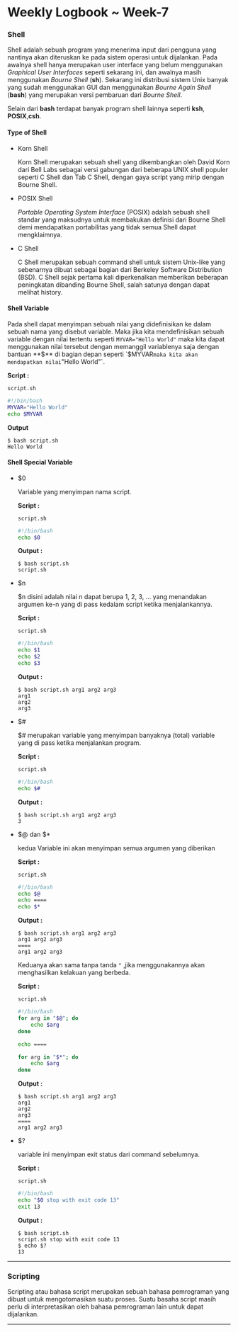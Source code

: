 # **Weekly Logbook ~ Week-7** 

### Shell

Shell adalah sebuah program yang menerima input dari pengguna yang nantinya akan diteruskan ke pada sistem operasi untuk dijalankan. Pada awalnya shell hanya merupakan user interface yang belum menggunakan *Graphical User Interfaces* seperti sekarang ini, dan awalnya masih menggunakan *Bourne Shell* (**sh**). Sekarang ini distribusi sistem Unix banyak yang sudah menggunakan GUI dan menggunakan *Bourne Again Shell* (**bash**) yang merupakan versi pembaruan dari *Bourne Shell*. 

Selain dari **bash** terdapat banyak program shell lainnya seperti **ksh**, **POSIX**,**csh**.

#### Type of Shell

- Korn Shell

  Korn Shell merupakan sebuah shell yang dikembangkan oleh David Korn dari Bell Labs sebagai versi gabungan dari beberapa UNIX shell populer seperti C Shell dan Tab C Shell, dengan gaya script yang mirip dengan Bourne Shell.

- POSIX Shell

  *Portable Operating System Interface* (POSIX) adalah sebuah shell standar yang maksudnya untuk membakukan definisi dari Bourne Shell demi mendapatkan portabilitas yang tidak semua Shell dapat mengklaimnya.

- C Shell

  C Shell merupakan sebuah command shell untuk sistem Unix-like yang sebenarnya dibuat sebagai bagian dari Berkeley Software Distribution (BSD). C Shell sejak pertama kali diperkenalkan memberikan beberapan peningkatan dibanding Bourne Shell, salah satunya dengan dapat melihat history.

#### Shell Variable

Pada shell dapat menyimpan sebuah nilai yang didefinisikan ke dalam sebuah nama yang disebut variable. Maka jika kita mendefinisikan sebuah variable dengan nilai tertentu seperti `MYVAR="Hello World"` maka kita dapat menggunakan nilai tersebut dengan memanggil variablenya saja dengan bantuan **$** di bagian depan seperti `$MYVAR` maka kita akan mendapatkan nilai `"Hello World"`.

**Script :** 

`script.sh`

`````` bash
#!/bin/bash
MYVAR="Hello World"
echo $MYVAR
``````

**Output**

`````` 
$ bash script.sh
Hello World
``````

#### Shell Special Variable

- $0

  Variable yang menyimpan nama script.

  **Script :**

  `script.sh`

  `````` bash
  #!/bin/bash
  echo $0
  ``````
  **Output :**

  ``````
  $ bash script.sh
  script.sh
  ``````

- $n

  $n disini adalah nilai n dapat berupa 1, 2, 3, ... yang menandakan argumen ke-n yang di pass kedalam script ketika menjalankannya.

  **Script :**

  `script.sh`

  `````` bash
  #!/bin/bash
  echo $1
  echo $2
  echo $3
  ``````

  **Output :**

  ``````
  $ bash script.sh arg1 arg2 arg3
  arg1
  arg2
  arg3
  ``````

- $#

  $# merupakan variable yang menyimpan banyaknya (total) variable yang di pass ketika menjalankan program.

  **Script :**

  `script.sh`

  `````` bash
  #!/bin/bash
  echo $#
  ``````

  **Output :**

  ``````
  $ bash script.sh arg1 arg2 arg3
  3
  ``````

- $@ dan $*

  kedua Variable ini akan menyimpan semua argumen yang diberikan

  **Script :**

  `script.sh`

  `````` bash
  #!/bin/bash
  echo $@
  echo ====
  echo $*
  ``````

  **Output :**

  ``````
  $ bash script.sh arg1 arg2 arg3
  arg1 arg2 arg3
  ====
  arg1 arg2 arg3
  ``````

  Keduanya akan sama tanpa tanda `"` ,jika menggunakannya akan menghasilkan kelakuan yang berbeda.

  **Script :**

  `script.sh`

  `````` bash
  #!/bin/bash
  for arg in "$@"; do 
      echo $arg
  done
  
  echo ====
  
  for arg in "$*"; do 
      echo $arg
  done
  ``````

  **Output :**

  ``````
  $ bash script.sh arg1 arg2 arg3
  arg1
  arg2
  arg3
  ====
  arg1 arg2 arg3
  ``````

  

- $?

  variable ini menyimpan exit status dari command sebelumnya.

  **Script :**

  `script.sh`

  `````` bash
  #!/bin/bash
  echo "$0 stop with exit code 13"
  exit 13
  ``````

  **Output :**

  ``````
  $ bash script.sh
  script.sh stop with exit code 13
  $ echo $?
  13
  ``````
------

### Scripting

Scripting atau bahasa script merupakan sebuah bahasa pemrograman yang dibuat untuk mengotomasikan suatu proses. Suatu basaha script masih perlu di interpretasikan oleh bahasa pemrograman lain untuk dapat dijalankan.

------

